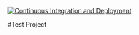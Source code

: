 [![Continuous Integration and Deployment](https://github.com/dentonMatta/test-ci-cd/actions/workflows/ci-cd.yaml/badge.svg)](https://github.com/dentonMatta/test-ci-cd/actions/workflows/ci-cd.yaml)

#Test Project
